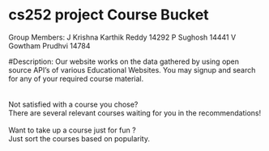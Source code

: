 # cs252 project Course Bucket

Group Members:
J Krishna Karthik Reddy 14292
P Sughosh 14441
V Gowtham Prudhvi  14784

#Description:
Our website works on the data gathered by using open source API’s of various Educational Websites. You may signup and search for any of your required course material.    
<br />
<br />
Not satisfied with a course you chose? <br />
There are  several relevant courses waiting for you in the recommendations!
<br />
<br />
Want to take up a course just for fun ? <br />
Just sort the courses based on popularity. <br /> 

